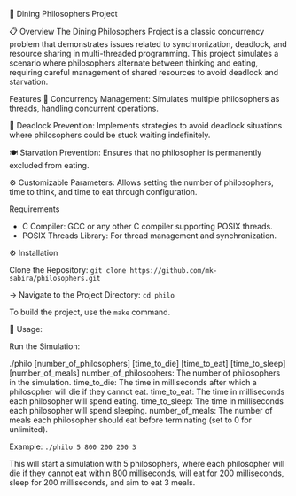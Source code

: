 🎉 Dining Philosophers Project

📋 Overview
The Dining Philosophers Project is a classic concurrency problem that demonstrates issues related to synchronization, deadlock, and resource sharing in multi-threaded programming. This project simulates a scenario where philosophers alternate between thinking and eating, requiring careful management of shared resources to avoid deadlock and starvation.

Features
🧩 Concurrency Management: Simulates multiple philosophers as threads, handling concurrent operations.

🚫 Deadlock Prevention: Implements strategies to avoid deadlock situations where philosophers could be stuck waiting indefinitely.

🍽️ Starvation Prevention: Ensures that no philosopher is permanently excluded from eating.

⚙️ Customizable Parameters: Allows setting the number of philosophers, time to think, and time to eat through configuration.


Requirements
- C Compiler: GCC or any other C compiler supporting POSIX threads.
- POSIX Threads Library: For thread management and synchronization.
  
⚙️  Installation

Clone the Repository:
`git clone https://github.com/mk-sabira/philosophers.git`

-> Navigate to the Project Directory:
`cd philo`

To build the project, use the `make` command.

🧩 Usage: 

Run the Simulation:

./philo [number_of_philosophers] [time_to_die] [time_to_eat] [time_to_sleep] [number_of_meals]
number_of_philosophers: The number of philosophers in the simulation.
time_to_die: The time in milliseconds after which a philosopher will die if they cannot eat.
time_to_eat: The time in milliseconds each philosopher will spend eating.
time_to_sleep: The time in milliseconds each philosopher will spend sleeping.
number_of_meals: The number of meals each philosopher should eat before terminating (set to 0 for unlimited).


Example:
`./philo 5 800 200 200 3`

This will start a simulation with 5 philosophers, where each philosopher will die if they cannot eat within 800 milliseconds, will eat for 200 milliseconds, sleep for 200 milliseconds, and aim to eat 3 meals.

